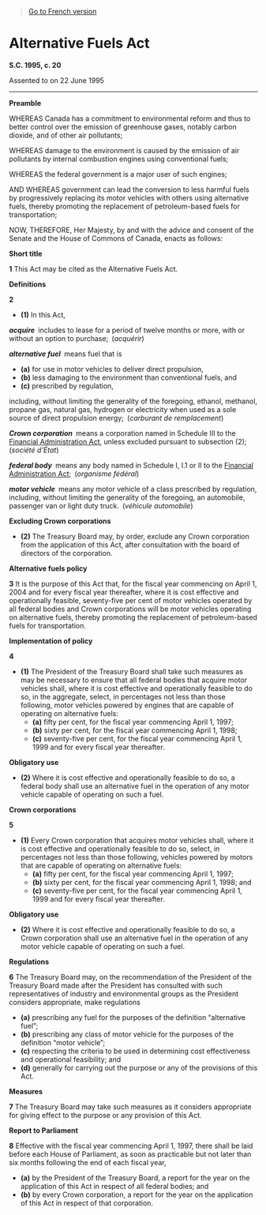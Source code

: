 > [Go to French version](/fr/Lois/Lois%20du%20Canada/1995/ch.%2020.md)

# Alternative Fuels Act

**S.C. 1995, c. 20**


Assented to on 22 June 1995

----------




**Preamble**

WHEREAS Canada has a commitment to environmental reform and thus to better control over the emission of greenhouse gases, notably carbon dioxide, and of other air pollutants;

WHEREAS damage to the environment is caused by the emission of air pollutants by internal combustion engines using conventional fuels;

WHEREAS the federal government is a major user of such engines;

AND WHEREAS government can lead the conversion to less harmful fuels by progressively replacing its motor vehicles with others using alternative fuels, thereby promoting the replacement of petroleum-based fuels for transportation;



NOW, THEREFORE, Her Majesty, by and with the advice and consent of the Senate and the House of Commons of Canada, enacts as follows:






**Short title**

**1** This Act may be cited as the Alternative Fuels Act.




**Definitions**

**2** 

- **(1)** In this Act,

***acquire*** includes to lease for a period of twelve months or more, with or without an option to purchase; (*acquérir*)

***alternative fuel*** means fuel that is
- **(a)** for use in motor vehicles to deliver direct propulsion,
- **(b)** less damaging to the environment than conventional fuels, and
- **(c)** prescribed by regulation,

including, without limiting the generality of the foregoing, ethanol, methanol, propane gas, natural gas, hydrogen or electricity when used as a sole source of direct propulsion energy; (*carburant de remplacement*)

***Crown corporation*** means a corporation named in Schedule III to the [Financial Administration Act](/en/Acts/Revised%20Statutes%20of%20Canada/F/F-11.md), unless excluded pursuant to subsection (2); (*société d’État*)

***federal body*** means any body named in Schedule I, I.1 or II to the [Financial Administration Act](/en/Acts/Revised%20Statutes%20of%20Canada/F/F-11.md); (*organisme fédéral*)

***motor vehicle*** means any motor vehicle of a class prescribed by regulation, including, without limiting the generality of the foregoing, an automobile, passenger van or light duty truck. (*véhicule automobile*)

**Excluding Crown corporations**

- **(2)** The Treasury Board may, by order, exclude any Crown corporation from the application of this Act, after consultation with the board of directors of the corporation.




**Alternative fuels policy**

**3** It is the purpose of this Act that, for the fiscal year commencing on April 1, 2004 and for every fiscal year thereafter, where it is cost effective and operationally feasible, seventy-five per cent of motor vehicles operated by all federal bodies and Crown corporations will be motor vehicles operating on alternative fuels, thereby promoting the replacement of petroleum-based fuels for transportation.




**Implementation of policy**

**4** 

- **(1)** The President of the Treasury Board shall take such measures as may be necessary to ensure that all federal bodies that acquire motor vehicles shall, where it is cost effective and operationally feasible to do so, in the aggregate, select, in percentages not less than those following, motor vehicles powered by engines that are capable of operating on alternative fuels:
	- **(a)** fifty per cent, for the fiscal year commencing April 1, 1997;
	- **(b)** sixty per cent, for the fiscal year commencing April 1, 1998;
	- **(c)** seventy-five per cent, for the fiscal year commencing April 1, 1999 and for every fiscal year thereafter.

**Obligatory use**

- **(2)** Where it is cost effective and operationally feasible to do so, a federal body shall use an alternative fuel in the operation of any motor vehicle capable of operating on such a fuel.




**Crown corporations**

**5** 

- **(1)** Every Crown corporation that acquires motor vehicles shall, where it is cost effective and operationally feasible to do so, select, in percentages not less than those following, vehicles powered by motors that are capable of operating on alternative fuels:
	- **(a)** fifty per cent, for the fiscal year commencing April 1, 1997;
	- **(b)** sixty per cent, for the fiscal year commencing April 1, 1998; and
	- **(c)** seventy-five per cent, for the fiscal year commencing April 1, 1999 and for every fiscal year thereafter.

**Obligatory use**

- **(2)** Where it is cost effective and operationally feasible to do so, a Crown corporation shall use an alternative fuel in the operation of any motor vehicle capable of operating on such a fuel.




**Regulations**

**6** The Treasury Board may, on the recommendation of the President of the Treasury Board made after the President has consulted with such representatives of industry and environmental groups as the President considers appropriate, make regulations
- **(a)** prescribing any fuel for the purposes of the definition “alternative fuel”;
- **(b)** prescribing any class of motor vehicle for the purposes of the definition “motor vehicle”;
- **(c)** respecting the criteria to be used in determining cost effectiveness and operational feasibility; and
- **(d)** generally for carrying out the purpose or any of the provisions of this Act.




**Measures**

**7** The Treasury Board may take such measures as it considers appropriate for giving effect to the purpose or any provision of this Act.




**Report to Parliament**

**8** Effective with the fiscal year commencing April 1, 1997, there shall be laid before each House of Parliament, as soon as practicable but not later than six months following the end of each fiscal year,
- **(a)** by the President of the Treasury Board, a report for the year on the application of this Act in respect of all federal bodies; and
- **(b)** by every Crown corporation, a report for the year on the application of this Act in respect of that corporation.



